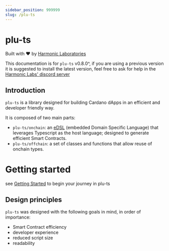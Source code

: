 ```yaml
---
sidebar_position: 999999
slug: /plu-ts
---
```


# plu-ts

Built with ❤️ by [Harmonic Laboratories](https://www.harmoniclabs.tech/)

This documentation is for `plu-ts` v0.8.0^, if you are using a previous version it is suggested to install the latest version, feel free to ask for help in the [Harmonic Labs' discord server](https://discord.gg/CGKNcG7ade)

## Introduction

`plu-ts` is a library designed for building Cardano dApps in an efficient and developer friendly way.

It is composed of two main parts:

- `plu-ts/onchain`: an [eDSL](https://en.wikipedia.org/wiki/Domain-specific_language#External_and_Embedded_Domain_Specific_Languages) (embedded Domain Specific Language) that leverages Typescript as the host language; designed to generate efficient Smart Contracts.
- `plu-ts/offchain`: a set of classes and functions that allow reuse of onchain types.

# Getting started

see [Getting Started](./Getting%20Started) to begin your journey in plu-ts

## Design principles

`plu-ts` was designed with the following goals in mind, in order of importance:

- Smart Contract efficiency
- developer experience
- reduced script size
- readability